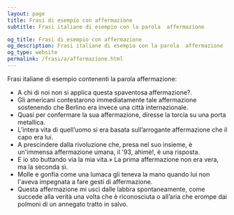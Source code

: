 ```yaml
---
layout: page
title: Frasi di esempio con affermazione 
subtitle: Frasi italiane di esempio con la parola  affermazione

og_title: Frasi di esempio con affermazione 
og_description: Frasi italiane di esempio con la parola  affermazione
og_type: website
permalink: /frasi/a/affermazione.html
---
```


Frasi italiane di esempio contenenti la parola affermazione:


- A chi di noi non si applica questa spaventosa affermazione?.
- Gli americani contestarono immediatamente tale affermazione sostenendo che Berlino era invece una città internazionale.
- Quasi per confermare la sua affermazione, diresse la torcia su una porta metallica.
- L’intera vita di quell’uomo si era basata sull’arrogante affermazione che il capo era lui.
- A prescindere dalla rivoluzione che, presa nel suo insieme, è un'immensa affermazione umana, il '93, ahimè!, è una risposta.
- E io sto buttando via la mia vita.» La prima affermazione non era vera, ma la seconda sì.
- Molle e gonfia come una lumaca gli teneva la mano quando lui non l'aveva impegnata a fare gesti di affermazione.
- Questa affermazione mi uscì dalle labbra spontaneamente, come succede alla verità una volta che è riconosciuta o all’aria che erompe dai polmoni di un annegato tratto in salvo.
